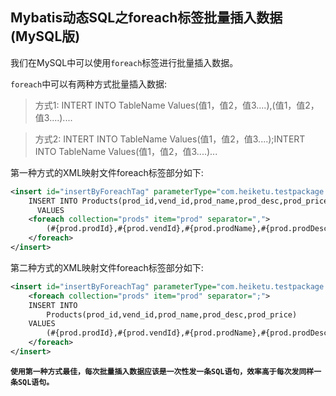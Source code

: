 ## Mybatis动态SQL之foreach标签批量插入数据(MySQL版)

我们在MySQL中可以使用`foreach`标签进行批量插入数据。

`foreach`中可以有两种方式批量插入数据:

> 方式1: INTERT INTO TableName Values(值1，值2，值3....),(值1，值2，值3....)....

> 方式2: INTERT INTO TableName Values(值1，值2，值3....);INTERT INTO TableName Values(值1，值2，值3....)...

第一种方式的XML映射文件foreach标签部分如下:

```xml
<insert id="insertByForeachTag" parameterType="com.heiketu.testpackage.mapper.ProductsMapper">
    INSERT INTO Products(prod_id,vend_id,prod_name,prod_desc,prod_price)
      VALUES
    <foreach collection="prods" item="prod" separator=",">
        (#{prod.prodId},#{prod.vendId},#{prod.prodName},#{prod.prodDesc},#{prod.prodPrice})
    </foreach>
</insert>
```
第二种方式的XML映射文件foreach标签部分如下:

```xml
<insert id="insertByForeachTag" parameterType="com.heiketu.testpackage.mapper.ProductsMapper">
    <foreach collection="prods" item="prod" separator=";">
    INSERT INTO
        Products(prod_id,vend_id,prod_name,prod_desc,prod_price)
    VALUES
        (#{prod.prodId},#{prod.vendId},#{prod.prodName},#{prod.prodDesc},#{prod.prodPrice})
    </foreach>
</insert>
```

**`使用第一种方式最佳，每次批量插入数据应该是一次性发一条SQL语句，效率高于每次发同样一条SQL语句。`**
